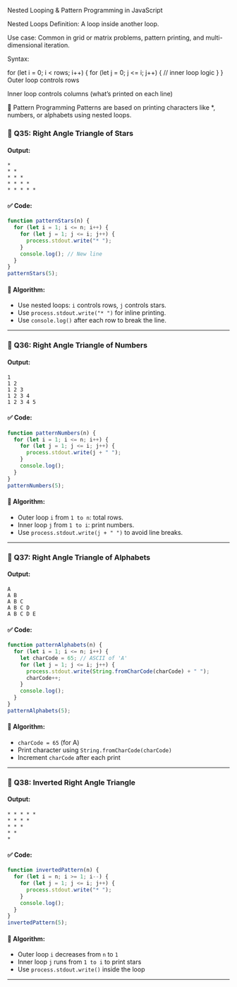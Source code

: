 Nested Looping & Pattern Programming in JavaScript

Nested Loops
Definition: A loop inside another loop.

Use case: Common in grid or matrix problems, pattern printing, and multi-dimensional iteration.

Syntax:

for (let i = 0; i < rows; i++) {
  for (let j = 0; j <= i; j++) {
    // inner loop logic
  }
}
Outer loop controls rows

Inner loop controls columns (what’s printed on each line)

🎨 Pattern Programming
Patterns are based on printing characters like *, numbers, or alphabets using nested loops.



### 🔹 **Q35: Right Angle Triangle of Stars**

#### Output:

```
* 
* * 
* * * 
* * * * 
* * * * * 
```

#### ✅ Code:

```javascript
function patternStars(n) {
  for (let i = 1; i <= n; i++) {
    for (let j = 1; j <= i; j++) {
      process.stdout.write("* ");
    }
    console.log(); // New line
  }
}
patternStars(5);
```

#### 🧠 Algorithm:

* Use nested loops: `i` controls rows, `j` controls stars.
* Use `process.stdout.write("* ")` for inline printing.
* Use `console.log()` after each row to break the line.

---

### 🔹 **Q36: Right Angle Triangle of Numbers**

#### Output:

```
1 
1 2 
1 2 3 
1 2 3 4 
1 2 3 4 5 
```

#### ✅ Code:

```javascript
function patternNumbers(n) {
  for (let i = 1; i <= n; i++) {
    for (let j = 1; j <= i; j++) {
      process.stdout.write(j + " ");
    }
    console.log();
  }
}
patternNumbers(5);
```

#### 🧠 Algorithm:

* Outer loop `i` from `1 to n`: total rows.
* Inner loop `j` from `1 to i`: print numbers.
* Use `process.stdout.write(j + " ")` to avoid line breaks.

---

### 🔹 **Q37: Right Angle Triangle of Alphabets**

#### Output:

```
A 
A B 
A B C 
A B C D 
A B C D E 
```

#### ✅ Code:

```javascript
function patternAlphabets(n) {
  for (let i = 1; i <= n; i++) {
    let charCode = 65; // ASCII of 'A'
    for (let j = 1; j <= i; j++) {
      process.stdout.write(String.fromCharCode(charCode) + " ");
      charCode++;
    }
    console.log();
  }
}
patternAlphabets(5);
```

#### 🧠 Algorithm:

* `charCode = 65` (for A)
* Print character using `String.fromCharCode(charCode)`
* Increment `charCode` after each print

---

### 🔹 **Q38: Inverted Right Angle Triangle**

#### Output:

```
* * * * * 
* * * * 
* * * 
* * 
* 
```

#### ✅ Code:

```javascript
function invertedPattern(n) {
  for (let i = n; i >= 1; i--) {
    for (let j = 1; j <= i; j++) {
      process.stdout.write("* ");
    }
    console.log();
  }
}
invertedPattern(5);
```

#### 🧠 Algorithm:

* Outer loop `i` decreases from `n` to `1`
* Inner loop `j` runs from `1 to i` to print stars
* Use `process.stdout.write()` inside the loop

---

